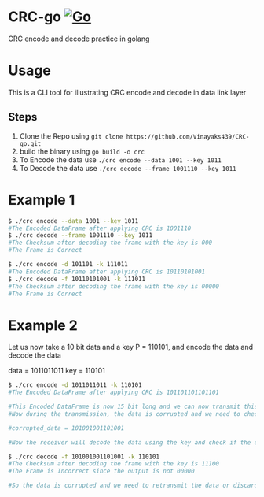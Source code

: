 # CRC-go [![Go](https://github.com/Vinayaks439/CRC-go/actions/workflows/go.yml/badge.svg)](https://github.com/Vinayaks439/CRC-go/actions/workflows/go.yml)
CRC encode and decode practice in golang

# Usage

This is a CLI tool for illustrating CRC encode and decode in data link layer

## Steps

1. Clone the Repo using `git clone https://github.com/Vinayaks439/CRC-go.git`
2. build the binary using `go build -o crc`
3. To Encode the data use `./crc encode --data 1001 --key 1011`
4. To Decode the data use `./crc decode --frame 1001110 --key 1011`

# Example 1

```bash
$ ./crc encode --data 1001 --key 1011
#The Encoded DataFrame after applying CRC is 1001110
$ ./crc decode --frame 1001110 --key 1011
#The Checksum after decoding the frame with the key is 000
#The Frame is Correct

$ ./crc encode -d 101101 -k 111011
#The Encoded DataFrame after applying CRC is 10110101001
$ ./crc decode -f 10110101001 -k 111011
#The Checksum after decoding the frame with the key is 00000
#The Frame is Correct
```

# Example 2
Let us now take a 10 bit data and a key P = 110101, and encode the data and decode the data

data = 1011011011
key = 110101
```bash
$ ./crc encode -d 1011011011 -k 110101
#The Encoded DataFrame after applying CRC is 101101101101101

#This Encoded DataFrame is now 15 bit long and we can now transmit this data
#Now during the transmission, the data is corrupted and we need to check if the data is correct or not

#corrupted_data = 101001001101001

#Now the receiver will decode the data using the key and check if the data is correct or not

$ ./crc decode -f 101001001101001 -k 110101
#The Checksum after decoding the frame with the key is 11100
#The Frame is Incorrect since the output is not 00000

#So the data is corrupted and we need to retransmit the data or discard the data
```